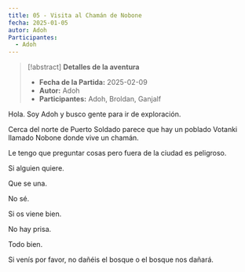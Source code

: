 ```yaml
---
title: 05 - Visita al Chamán de Nobone
fecha: 2025-01-05
autor: Adoh
Participantes:
  - Adoh
---
```


>[!abstract] **Detalles de la aventura**
>  - **Fecha de la Partida:**  2025-02-09
>  - **Autor:** Adoh
>  - **Participantes:** Adoh, Broldan, Ganjalf

Hola. Soy Adoh y busco gente para ir de exploración.

Cerca del norte de Puerto Soldado parece que hay un poblado Votanki llamado Nobone donde vive un chamán. 

Le tengo que preguntar cosas pero fuera de la ciudad es peligroso.

Si alguien quiere.

Que se una.

No sé.

Si os viene bien.

No hay prisa.

Todo bien.

Si venís por favor, no dañéis el bosque o el bosque nos dañará.